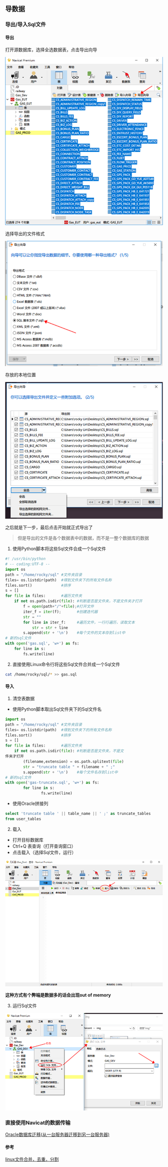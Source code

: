 ## 导数据

### 导出/导入Sql文件

#### 导出

打开源数据库，选择全选数据表，点击导出向导

![导出向导](https://raw.githubusercontent.com/loaderlin/OnePercent/master/img/outsqlfile-alltable.png)

选择导出的文件格式

![导出文件格式](https://raw.githubusercontent.com/loaderlin/OnePercent/master/img/outsqlfile-selectfiletype.png)

存放的本地位置

![存放的本地位置](https://raw.githubusercontent.com/loaderlin/OnePercent/master/img/outsqlfile-position.png)

之后就是下一步，最后点击开始就正式导出了

> 但是导出的文件是各个数据表中的数据，而不是一整个数据库的数据

1. 使用Python脚本将这些Sql文件合成一个Sql文件

```python
#! /usr/bin/python
# -- coding:UTF-8 --
import os
path = "/home/rocky/sql" #文件夹目录
files= os.listdir(path)  #得到文件夹下的所有文件名称
files.sort()             #排序
s = []
for file in files:       #遍历文件夹
    if not os.path.isdir(file): #判断是否是文件夹，不是文件夹才打开
        f = open(path+"/"+file);#打开文件
        iter_f = iter(f);       #创建迭代器
        str = ""
        for line in iter_f:     #遍历文件，一行行遍历，读取文本
            str = str + line
        s.append(str + '\n')    #每个文件的文本存到list中
# 新的sql文件
with open('gas.sql', 'w+') as fs:
	for line in s:
		fs.write(line)
```

2. 直接使用Linux命令行将这些Sql文件合并成一个Sql文件

```sh
cat /home/rocky/sql/* >> gas.sql
```

#### 导入

1. 清空表数据

- 使用Python脚本取出Sql文件夹下的Sql文件名

```python
import os
path = "/home/rocky/sql" #文件夹目录
files= os.listdir(path)  #得到文件夹下的所有文件名称
files.sort()             #排序
s = []
for file in files:       #遍历文件夹
    if not os.path.isdir(file): #判断是否是文件夹，不是文
件夹才打开
        (filename,extension) = os.path.splitext(file)
        str = "truncate table " + filename + " ;"
        s.append(str + '\n')    #每个文件名存到list中
# 新的sql文件
with open('gas-truncate.sql', 'w+') as fs:
        for line in s:
                fs.write(line)
```

- 使用Oracle拼接列

```sql
select 'truncate table ' || table_name || ' ;' as truncate_tables
from user_tables
```

2. 载入

- 打开目标数据库
- Ctrl+Q 表查询（打开查询窗口）
- 点击载入（选择Sql文件，运行）

![载入](https://raw.githubusercontent.com/loaderlin/OnePercent/master/img/infile-onload.png)

**这种方式有个弊端是数据多的话会出现out of memory**

3. 运行Sql文件


![运行Sql文件](https://raw.githubusercontent.com/loaderlin/OnePercent/master/img/infile-runsqlfile.png)


### 直接使用Navicat的数据传输

[Oracle数据库迁移(从一台服务器迁移到另一台服务器)](https://blog.csdn.net/linfanhehe/article/details/78769651)

#### 参考

[linux文件合并，去重，分割](https://www.cnblogs.com/giraffe/p/3193085.html)